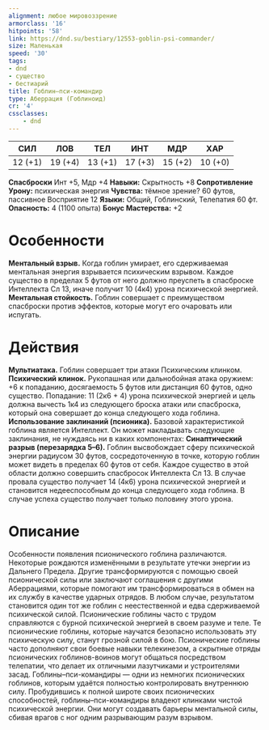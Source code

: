 ```yaml
---
alignment: любое мировоззрение
armorclass: '16'
hitpoints: '58'
link: https://dnd.su/bestiary/12553-goblin-psi-commander/
size: Маленькая
speed: '30'
tags:
- dnd
- существо
- бестиарий
title: Гоблин–пси-командир
type: Аберрация (Гоблиноид)
cr: '4'
cssclasses:
    - dnd
---
```



| СИЛ | ЛОВ | ТЕЛ | ИНТ | МДР | ХАР |
|---|---|---|---|---|---|
| 12 (+1) | 19 (+4) | 13 (+1) | 17 (+3) | 15 (+2) | 10 (+0) |
**Спасброски** Инт +5, Мдр +4
**Навыки:** Скрытность +8
**Сопротивление Урону:** психическая энергия
**Чувства:** тёмное зрение? 60 футов, пассивное Восприятие 12
**Языки:** Общий, Гоблинский, Телепатия 60 фт.
**Опасность:** 4 (1100 опыта)
**Бонус Мастерства:** +2


# Особенности
**Ментальный взрыв.** Когда гоблин умирает, его сдерживаемая ментальная энергия взрывается психическим взрывом. Каждое существо в пределах 5 футов от него должно преуспеть в спасброске Интеллекта Сл 13, иначе получит 10 (4к4) урона психической энергией.
**Ментальная стойкость.** Гоблин совершает с преимуществом спасброски против эффектов, которые могут его очаровать или испугать.


# Действия
**Мультиатака.** Гоблин совершает три атаки Психическим клинком.
**Психический клинок.** Рукопашная или дальнобойная атака оружием: +6 к попаданию, досягаемость 5 футов или дистанция 60 футов, одно существо. Попадание: 11 (2к6 + 4) урона психической энергией и цель должна вычесть 1к4 из следующего броска атаки или спасброска, который она совершает до конца следующего хода гоблина.
**Использование заклинаний (псионика).** Базовой характеристикой гоблина является Интеллект. Он может накладывать следующие заклинания, не нуждаясь ни в каких компонентах:
**Синаптический разрыв (перезарядка 5–6).** Гоблин высвобождает сферу психической энергии радиусом 30 футов, сосредоточенную в точке, которую гоблин может видеть в пределах 60 футов от себя. Каждое существо в этой области должно совершить спасбросок Интеллекта Сл 13. В случае провала существо получает 14 (4к6) урона психической энергией и становится недееспособным до конца следующего хода гоблина. В случае успеха существо получает только половину этого урона.


# Описание
Особенности появления псионического гоблина различаются. Некоторые рождаются изменёнными в результате утечки энергии из Дальнего Предела. Другие трансформируются с помощью своей псионической силы или заключают соглашения с другими Аберрациями, которые помогают им трансформироваться в обмен на их службу в качестве ударных отрядов. В любом случае, результатом становится один тот же гоблин с неестественной и едва сдерживаемой психической силой. Псионические гоблины часто с трудом справляются с бурной психической энергией в своем разуме и теле. Те псионические гоблины, которые научатся безопасно использовать эту психическую силу, станут грозной силой в бою. Псионические гоблины часто дополняют свои боевые навыки телекинезом, а скрытные отряды псионических гоблинов-воинов могут общаться посредством телепатии, что делает их отличными лазутчиками и устроителями засад.    Гоблины–пси-командиры — одни из немногих псионических гоблинов, которым удаётся полностью контролировать внутреннюю силу. Пробудившись к полной широте своих псионических способностей, гоблины–пси-командиры владеют клинками чистой психической энергии. Они могут создавать барьеры ментальной силы, сбивая врагов с ног одним разрывающим разум взрывом.